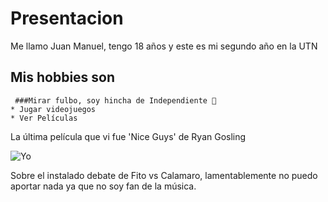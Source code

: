# Presentacion
  Me llamo Juan Manuel, tengo 18 años y este es mi segundo año en la UTN
  ## Mis hobbies son
     ###Mirar fulbo, soy hincha de Independiente 👹
    * Jugar videojuegos
    * Ver Películas
  La última película que vi fue 'Nice Guys' de Ryan Gosling

  
  ![Yo](https://i.pinimg.com/originals/32/90/ce/3290cec29e780eae35d84f790e85aae3.gif)

  Sobre el instalado debate de Fito vs Calamaro, lamentablemente no puedo aportar nada ya que no soy fan de la música.
